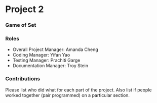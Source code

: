 # Project 2
### Game of Set

### Roles
* Overall Project Manager: Amanda Cheng
* Coding Manager: Yifan Yao
* Testing Manager: Prachiti Garge
* Documentation Manager: Troy Stein

### Contributions
Please list who did what for each part of the project.
Also list if people worked together (pair programmed) on a particular section.
